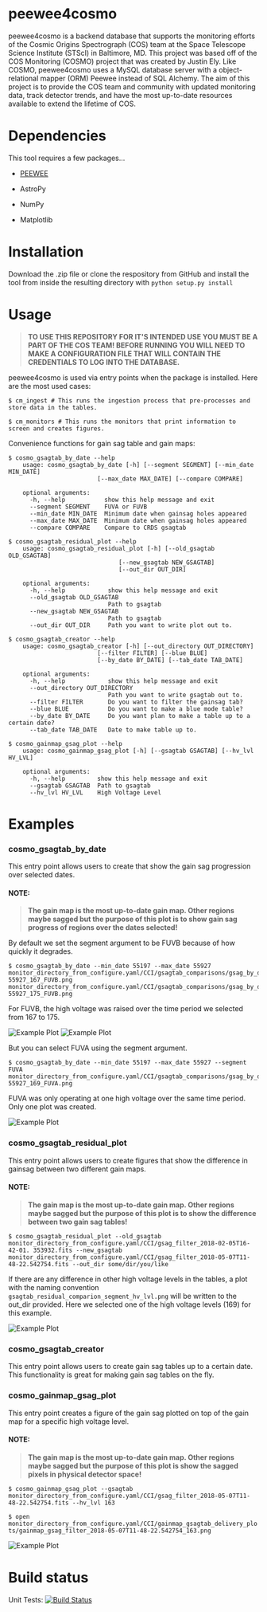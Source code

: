 # peewee4cosmo

peewee4cosmo is a backend database that supports the monitoring efforts of the Cosmic Origins Spectrograph (COS) team
at the Space Telescope Science Institute (STScI) in Baltimore, MD. This project was based off of the COS Monitoring
(COSMO) project that was created by Justin Ely. Like COSMO, peewee4cosmo uses a MySQL database server with a
object-relational mapper (ORM) Peewee instead of SQL Alchemy. The aim of this project is to provide the COS team and
community with updated monitoring data, track detector trends, and have the most up-to-date resources available to
extend the lifetime of COS.

# Dependencies

This tool requires a few packages...

* [PEEWEE](http://docs.peewee-orm.com/en/latest/)

* AstroPy

* NumPy

* Matplotlib

# Installation

Download the .zip file or clone the respository from GitHub and install the tool from inside the
resulting directory with `python setup.py install`

# Usage

> **TO USE THIS REPOSITORY FOR IT'S INTENDED USE YOU MUST BE A PART OF THE COS TEAM!
> BEFORE RUNNING YOU WILL NEED TO MAKE A CONFIGURATION FILE THAT WILL CONTAIN THE CREDENTIALS
> TO LOG INTO THE DATABASE.**

peewee4cosmo is used via entry points when the package is installed. Here are the most used cases:

`$ cm_ingest # This runs the ingestion process that pre-processes and store data in the tables.`

`$ cm_monitors # This runs the monitors that print information to screen and creates figures.`

Convenience functions for gain sag table and gain maps:

    $ cosmo_gsagtab_by_date --help
        usage: cosmo_gsagtab_by_date [-h] [--segment SEGMENT] [--min_date MIN_DATE]
                             [--max_date MAX_DATE] [--compare COMPARE]

        optional arguments:
          -h, --help           show this help message and exit
          --segment SEGMENT    FUVA or FUVB
          --min_date MIN_DATE  Minimum date when gainsag holes appeared
          --max_date MAX_DATE  Minimum date when gainsag holes appeared
          --compare COMPARE    Compare to CRDS gsagtab

    $ cosmo_gsagtab_residual_plot --help
        usage: cosmo_gsagtab_residual_plot [-h] [--old_gsagtab OLD_GSAGTAB]
                                   [--new_gsagtab NEW_GSAGTAB]
                                   [--out_dir OUT_DIR]

        optional arguments:
          -h, --help            show this help message and exit
          --old_gsagtab OLD_GSAGTAB
                                Path to gsagtab
          --new_gsagtab NEW_GSAGTAB
                                Path to gsagtab
          --out_dir OUT_DIR     Path you want to write plot out to.

    $ cosmo_gsagtab_creator --help
        usage: cosmo_gsagtab_creator [-h] [--out_directory OUT_DIRECTORY]
                             [--filter FILTER] [--blue BLUE]
                             [--by_date BY_DATE] [--tab_date TAB_DATE]

        optional arguments:
          -h, --help            show this help message and exit
          --out_directory OUT_DIRECTORY
                                Path you want to write gsagtab out to.
          --filter FILTER       Do you want to filter the gainsag tab?
          --blue BLUE           Do you want to make a blue mode table?
          --by_date BY_DATE     Do you want plan to make a table up to a certain date?
          --tab_date TAB_DATE   Date to make table up to.

    $ cosmo_gainmap_gsag_plot --help
        usage: cosmo_gainmap_gsag_plot [-h] [--gsagtab GSAGTAB] [--hv_lvl HV_LVL]

        optional arguments:
          -h, --help         show this help message and exit
          --gsagtab GSAGTAB  Path to gsagtab
          --hv_lvl HV_LVL    High Voltage Level

# Examples

### cosmo_gsagtab_by_date
This entry point allows users to create that show the gain sag progression over selected dates.

#### NOTE:
>**The gain map is the most up-to-date gain map. Other regions maybe sagged but the purpose of this plot is to show gain
>sag progress of regions over the dates selected!**

By default we set the segment argument to be FUVB because of how quickly it degrades.

    $ cosmo_gsagtab_by_date --min_date 55197 --max_date 55927
    monitor_directory_from_configure.yaml/CCI/gsagtab_comparisons/gsag_by_date_55197-55927_167_FUVB.png
    monitor_directory_from_configure.yaml/CCI/gsagtab_comparisons/gsag_by_date_55197-55927_175_FUVB.png

For FUVB, the high voltage was raised over the time period we selected from 167 to 175.

![Example Plot](docs/_static/gsag_by_date_55197-55927_167_FUVB.png "HV 167 FUVB over given time period.")
![Example Plot](docs/_static/gsag_by_date_55197-55927_175_FUVB.png "HV 175 FUVB over given time period.")


But you can select FUVA using the segment argument.

    $ cosmo_gsagtab_by_date --min_date 55197 --max_date 55927 --segment FUVA
    monitor_directory_from_configure.yaml/CCI/gsagtab_comparisons/gsag_by_date_55197-55927_169_FUVA.png

FUVA was only operating at one high voltage over the same time period. Only one plot was created.

![Example Plot](docs/_static/gsag_by_date_55197-55927_169_FUVA.png "HV 169 FUVA over given time period.")

### cosmo_gsagtab_residual_plot
This entry point allows users to create figures that show the difference in gainsag between two different gain maps.

#### NOTE:
>**The gain map is the most up-to-date gain map. Other regions maybe sagged but the purpose of this plot is to
>show the difference between two gain sag tables!**

`$ cosmo_gsagtab_residual_plot --old_gsagtab monitor_directory_from_configure.yaml/CCI/gsag_filter_2018-02-05T16-42-01.
353932.fits --new_gsagtab monitor_directory_from_configure.yaml/CCI/gsag_filter_2018-05-07T11-48-22.542754.fits
--out_dir some/dir/you/like`


If there are any difference in other high voltage levels in the tables, a plot with the naming convention
`gsagtab_residual_comparion_segment_hv_lvl.png` will be written to the out_dir provided. Here we selected one
of the high voltage levels (169) for this example.

![Example Plot](docs/_static/gsagtab_residual_comparion_FUVB_169.png "Differences in gain sag tables for FUVB 169.")


### cosmo_gsagtab_creator
This entry point allows users to create gain sag tables up to a certain date. This functionality is great for making
gain sag tables on the fly.

### cosmo_gainmap_gsag_plot
This entry point creates a figure of the gain sag plotted on top of the gain map for a specific high voltage level.

#### NOTE:
>**The gain map is the most up-to-date gain map. Other regions maybe sagged but the purpose of this plot is show the
>sagged pixels in physical detector space!**

`$ cosmo_gainmap_gsag_plot --gsagtab monitor_directory_from_configure.yaml/CCI/gsag_filter_2018-05-07T11-48-22.542754.fits --hv_lvl 163`

`$ open monitor_directory_from_configure.yaml/CCI/gainmap_gsagtab_delivery_plots/gainmap_gsag_filter_2018-05-07T11-48-22.542754_163.png`

![Example Plot](docs/_static/gainmap_gsag_filter_2018-05-07T11-48-22.542754_163.png "Plot of gain map with gain sag overplotted for table and high voltage provided.")

# Build status

Unit Tests: [![Build Status](https://travis-ci.org/justincely/cos_monitoring.svg?branch=master)](https://travis-ci.org/mfixstsci/peewee4cosmo)
